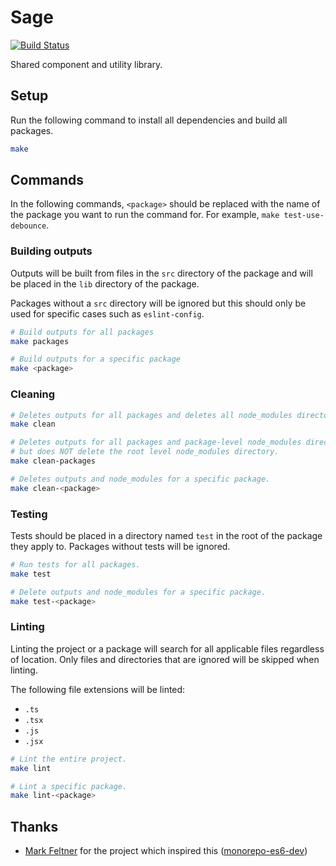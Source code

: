 # Sage

[![Build Status](build-badge)](repo)

Shared component and utility library.

## Setup

Run the following command to install all dependencies and build all packages.

```sh
make
```

## Commands

In the following commands, `<package>` should be replaced with the name of the package you want to run the command for. For example, `make test-use-debounce`.

### Building outputs

Outputs will be built from files in the `src` directory of the package and will be placed in the `lib` directory of the package.

Packages without a `src` directory will be ignored but this should only be used for specific cases such as `eslint-config`.

```sh
# Build outputs for all packages
make packages

# Build outputs for a specific package
make <package>
```

### Cleaning

```sh
# Deletes outputs for all packages and deletes all node_modules directories.
make clean

# Deletes outputs for all packages and package-level node_modules directories
# but does NOT delete the root level node_modules directory.
make clean-packages

# Deletes outputs and node_modules for a specific package.
make clean-<package>
```

### Testing

Tests should be placed in a directory named `test` in the root of the package they apply to. Packages without tests will be ignored.

```sh
# Run tests for all packages.
make test

# Delete outputs and node_modules for a specific package.
make test-<package>
```

### Linting

Linting the project or a package will search for all applicable files regardless of location. Only files and directories that are ignored will be skipped when linting.

The following file extensions will be linted:

- `.ts`
- `.tsx`
- `.js`
- `.jsx`

```sh
# Lint the entire project.
make lint

# Lint a specific package.
make lint-<package>
```

## Thanks

- [Mark Feltner](https://github.com/feltnerm) for the project which inspired this ([monorepo-es6-dev](https://github.com/feltnerm/monorepo-es6-dev))

[build-badge]: https://github.com/markypython/sage/workflows/Build/badge.svg
[repo]: https://github.com/markypython/sage/actions

